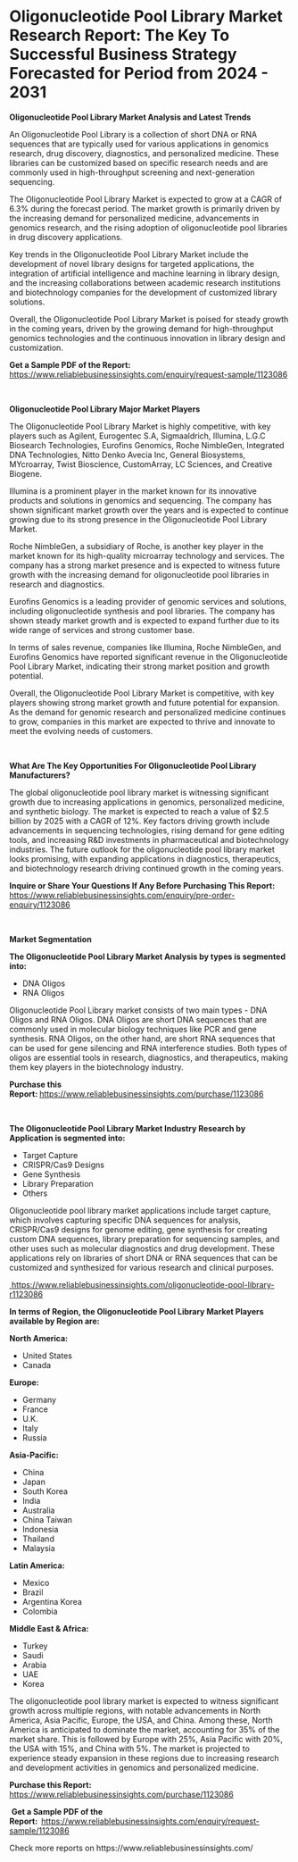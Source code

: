 <p><h1>Oligonucleotide Pool Library Market Research Report: The Key To Successful Business Strategy Forecasted for Period from 2024 - 2031</h1></p><p><strong>Oligonucleotide Pool Library Market Analysis and Latest Trends</strong></p>
<p><p>An Oligonucleotide Pool Library is a collection of short DNA or RNA sequences that are typically used for various applications in genomics research, drug discovery, diagnostics, and personalized medicine. These libraries can be customized based on specific research needs and are commonly used in high-throughput screening and next-generation sequencing.</p><p>The Oligonucleotide Pool Library Market is expected to grow at a CAGR of 6.3% during the forecast period. The market growth is primarily driven by the increasing demand for personalized medicine, advancements in genomics research, and the rising adoption of oligonucleotide pool libraries in drug discovery applications.</p><p>Key trends in the Oligonucleotide Pool Library Market include the development of novel library designs for targeted applications, the integration of artificial intelligence and machine learning in library design, and the increasing collaborations between academic research institutions and biotechnology companies for the development of customized library solutions.</p><p>Overall, the Oligonucleotide Pool Library Market is poised for steady growth in the coming years, driven by the growing demand for high-throughput genomics technologies and the continuous innovation in library design and customization.</p></p>
<p><strong>Get a Sample PDF of the Report:&nbsp;</strong> <a href="https://www.reliablebusinessinsights.com/enquiry/request-sample/1123086">https://www.reliablebusinessinsights.com/enquiry/request-sample/1123086</a></p>
<p>&nbsp;</p>
<p><strong>Oligonucleotide Pool Library Major Market Players</strong></p>
<p><p>The Oligonucleotide Pool Library Market is highly competitive, with key players such as Agilent, Eurogentec S.A, Sigmaaldrich, Illumina, L.G.C Biosearch Technologies, Eurofins Genomics, Roche NimbleGen, Integrated DNA Technologies, Nitto Denko Avecia Inc, General Biosystems, MYcroarray, Twist Bioscience, CustomArray, LC Sciences, and Creative Biogene.</p><p>Illumina is a prominent player in the market known for its innovative products and solutions in genomics and sequencing. The company has shown significant market growth over the years and is expected to continue growing due to its strong presence in the Oligonucleotide Pool Library Market.</p><p>Roche NimbleGen, a subsidiary of Roche, is another key player in the market known for its high-quality microarray technology and services. The company has a strong market presence and is expected to witness future growth with the increasing demand for oligonucleotide pool libraries in research and diagnostics.</p><p>Eurofins Genomics is a leading provider of genomic services and solutions, including oligonucleotide synthesis and pool libraries. The company has shown steady market growth and is expected to expand further due to its wide range of services and strong customer base.</p><p>In terms of sales revenue, companies like Illumina, Roche NimbleGen, and Eurofins Genomics have reported significant revenue in the Oligonucleotide Pool Library Market, indicating their strong market position and growth potential.</p><p>Overall, the Oligonucleotide Pool Library Market is competitive, with key players showing strong market growth and future potential for expansion. As the demand for genomic research and personalized medicine continues to grow, companies in this market are expected to thrive and innovate to meet the evolving needs of customers.</p></p>
<p>&nbsp;</p>
<p><strong>What Are The Key Opportunities For Oligonucleotide Pool Library Manufacturers?</strong></p>
<p><p>The global oligonucleotide pool library market is witnessing significant growth due to increasing applications in genomics, personalized medicine, and synthetic biology. The market is expected to reach a value of $2.5 billion by 2025 with a CAGR of 12%. Key factors driving growth include advancements in sequencing technologies, rising demand for gene editing tools, and increasing R&D investments in pharmaceutical and biotechnology industries. The future outlook for the oligonucleotide pool library market looks promising, with expanding applications in diagnostics, therapeutics, and biotechnology research driving continued growth in the coming years.</p></p>
<p><strong>Inquire or Share Your Questions If Any Before Purchasing This Report:</strong> <a href="https://www.reliablebusinessinsights.com/enquiry/pre-order-enquiry/1123086">https://www.reliablebusinessinsights.com/enquiry/pre-order-enquiry/1123086</a></p>
<p>&nbsp;</p>
<p><strong>Market Segmentation</strong></p>
<p><strong>The Oligonucleotide Pool Library Market Analysis by types is segmented into:</strong></p>
<p><ul><li>DNA Oligos</li><li>RNA Oligos</li></ul></p>
<p><p>Oligonucleotide Pool Library market consists of two main types - DNA Oligos and RNA Oligos. DNA Oligos are short DNA sequences that are commonly used in molecular biology techniques like PCR and gene synthesis. RNA Oligos, on the other hand, are short RNA sequences that can be used for gene silencing and RNA interference studies. Both types of oligos are essential tools in research, diagnostics, and therapeutics, making them key players in the biotechnology industry.</p></p>
<p><strong>Purchase this Report:&nbsp;</strong><a href="https://www.reliablebusinessinsights.com/purchase/1123086">https://www.reliablebusinessinsights.com/purchase/1123086</a></p>
<p>&nbsp;</p>
<p><strong>The Oligonucleotide Pool Library Market Industry Research by Application is segmented into:</strong></p>
<p><ul><li>Target Capture</li><li>CRISPR/Cas9 Designs</li><li>Gene Synthesis</li><li>Library Preparation</li><li>Others</li></ul></p>
<p><p>Oligonucleotide pool library market applications include target capture, which involves capturing specific DNA sequences for analysis, CRISPR/Cas9 designs for genome editing, gene synthesis for creating custom DNA sequences, library preparation for sequencing samples, and other uses such as molecular diagnostics and drug development. These applications rely on libraries of short DNA or RNA sequences that can be customized and synthesized for various research and clinical purposes.</p></p>
<p><a href="https://www.reliablebusinessinsights.com/oligonucleotide-pool-library-r1123086">&nbsp;https://www.reliablebusinessinsights.com/oligonucleotide-pool-library-r1123086</a></p>
<p><strong>In terms of Region, the Oligonucleotide Pool Library Market Players available by Region are:</strong></p>
<p>
    <p> <strong> North America: </strong>
        <ul>
            <li>United States</li>
            <li>Canada</li>
        </ul>
        </p> 
    <p> <strong> Europe: </strong>
        <ul>
            <li>Germany</li>
            <li>France</li>
            <li>U.K.</li>
            <li>Italy</li>
            <li>Russia</li>
        </ul>
        </p> 
    <p> <strong> Asia-Pacific: </strong>
        <ul>
            <li>China</li>
            <li>Japan</li>
            <li>South Korea</li>
            <li>India</li>
            <li>Australia</li>
            <li>China Taiwan</li>
            <li>Indonesia</li>
            <li>Thailand</li>
            <li>Malaysia</li>
        </ul>
        </p> 
    <p> <strong> Latin America: </strong>
        <ul>
            <li>Mexico</li>
            <li>Brazil</li>
            <li>Argentina Korea</li>
            <li>Colombia</li>
        </ul>
        </p> 
    <p> <strong> Middle East & Africa: </strong>
        <ul>
            <li>Turkey</li>
            <li>Saudi</li>
            <li>Arabia</li>
            <li>UAE</li>
            <li>Korea</li>
        </ul>
    </p>
    </p>
<p><p>The oligonucleotide pool library market is expected to witness significant growth across multiple regions, with notable advancements in North America, Asia Pacific, Europe, the USA, and China. Among these, North America is anticipated to dominate the market, accounting for 35% of the market share. This is followed by Europe with 25%, Asia Pacific with 20%, the USA with 15%, and China with 5%. The market is projected to experience steady expansion in these regions due to increasing research and development activities in genomics and personalized medicine.</p></p>
<p><strong>Purchase this Report: </strong><a href="https://www.reliablebusinessinsights.com/purchase/1123086">https://www.reliablebusinessinsights.com/purchase/1123086</a></p>
<p>&nbsp;<strong>Get a Sample PDF of the Report:&nbsp;&nbsp;</strong><a href="https://www.reliablebusinessinsights.com/enquiry/request-sample/1123086">https://www.reliablebusinessinsights.com/enquiry/request-sample/1123086</a></p>
<p><strong></strong></p>
<p>Check more reports on https://www.reliablebusinessinsights.com/</p>